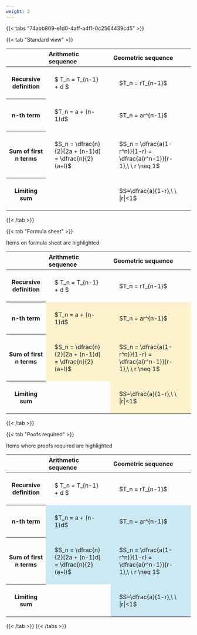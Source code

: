 ```yaml
---
weight: 2
---
```


{{< tabs "74abb809-e1d0-4aff-a4f1-0c2564439cd5" >}}

{{< tab "Standard view" >}}

<style type="text/css">
#T_75419 th.col_heading {
  text-align: left;
  font-size: 1em;
}
#T_75419 td {
  text-align: left;
  font-size: 1em;
  padding: 1.5em;
}
</style>
<table id="T_75419">
  <thead>
    <tr>
      <th class="blank level0" >&nbsp;</th>
      <th id="T_75419_level0_col0" class="col_heading level0 col0" >Arithmetic sequence</th>
      <th id="T_75419_level0_col1" class="col_heading level0 col1" >Geometric sequence</th>
    </tr>
  </thead>
  <tbody>
    <tr>
      <th id="T_75419_level0_row0" class="row_heading level0 row0" >Recursive definition</th>
      <td id="T_75419_row0_col0" class="data row0 col0" >$ T_n = T_{n-1} + d $</td>
      <td id="T_75419_row0_col1" class="data row0 col1" >$T_n = rT_{n-1}$</td>
    </tr>
    <tr>
      <th id="T_75419_level0_row1" class="row_heading level0 row1" >n-th term</th>
      <td id="T_75419_row1_col0" class="data row1 col0" >$T_n = a + (n-1)d$</td>
      <td id="T_75419_row1_col1" class="data row1 col1" >$T_n = ar^{n-1}$</td>
    </tr>
    <tr>
      <th id="T_75419_level0_row2" class="row_heading level0 row2" >Sum of first n terms</th>
      <td id="T_75419_row2_col0" class="data row2 col0" >$S_n = \dfrac{n}{2}[2a + (n-1)d] = \dfrac{n}{2}(a+l)$</td>
      <td id="T_75419_row2_col1" class="data row2 col1" >$S_n = \dfrac{a(1-r^n)}{1-r} = \dfrac{a(r^n-1)}{r-1},\ \  r \neq 1$</td>
    </tr>
    <tr>
      <th id="T_75419_level0_row3" class="row_heading level0 row3" >Limiting sum</th>
      <td id="T_75419_row3_col0" class="data row3 col0" ></td>
      <td id="T_75419_row3_col1" class="data row3 col1" >$S=\dfrac{a}{1-r},\ \ |r|<1$</td>
    </tr>
  </tbody>
</table>
{{< /tab >}}

{{< tab "Formula sheet" >}}

Items on formula sheet are highlighted 
<br>
<style type="text/css">
#T_7345f th.col_heading {
  text-align: left;
  font-size: 1em;
}
#T_7345f td {
  text-align: left;
  font-size: 1em;
  padding: 1.5em;
}
#T_7345f_row0_col0, #T_7345f_row0_col1, #T_7345f_row3_col0 {
  background-color: rgba(0,0,0,0);
}
#T_7345f_row1_col0, #T_7345f_row1_col1, #T_7345f_row2_col0, #T_7345f_row2_col1, #T_7345f_row3_col1 {
  background-color: rgba(255,194,10, 0.2);
}
</style>
<table id="T_7345f">
  <thead>
    <tr>
      <th class="blank level0" >&nbsp;</th>
      <th id="T_7345f_level0_col0" class="col_heading level0 col0" >Arithmetic sequence</th>
      <th id="T_7345f_level0_col1" class="col_heading level0 col1" >Geometric sequence</th>
    </tr>
  </thead>
  <tbody>
    <tr>
      <th id="T_7345f_level0_row0" class="row_heading level0 row0" >Recursive definition</th>
      <td id="T_7345f_row0_col0" class="data row0 col0" >$ T_n = T_{n-1} + d $</td>
      <td id="T_7345f_row0_col1" class="data row0 col1" >$T_n = rT_{n-1}$</td>
    </tr>
    <tr>
      <th id="T_7345f_level0_row1" class="row_heading level0 row1" >n-th term</th>
      <td id="T_7345f_row1_col0" class="data row1 col0" >$T_n = a + (n-1)d$</td>
      <td id="T_7345f_row1_col1" class="data row1 col1" >$T_n = ar^{n-1}$</td>
    </tr>
    <tr>
      <th id="T_7345f_level0_row2" class="row_heading level0 row2" >Sum of first n terms</th>
      <td id="T_7345f_row2_col0" class="data row2 col0" >$S_n = \dfrac{n}{2}[2a + (n-1)d] = \dfrac{n}{2}(a+l)$</td>
      <td id="T_7345f_row2_col1" class="data row2 col1" >$S_n = \dfrac{a(1-r^n)}{1-r} = \dfrac{a(r^n-1)}{r-1},\ \  r \neq 1$</td>
    </tr>
    <tr>
      <th id="T_7345f_level0_row3" class="row_heading level0 row3" >Limiting sum</th>
      <td id="T_7345f_row3_col0" class="data row3 col0" ></td>
      <td id="T_7345f_row3_col1" class="data row3 col1" >$S=\dfrac{a}{1-r},\ \ |r|<1$</td>
    </tr>
  </tbody>
</table>
{{< /tab >}}

{{< tab "Poofs required" >}}

Items where proofs required are highlighted 
<br>
<style type="text/css">
#T_edb1e th.col_heading {
  text-align: left;
  font-size: 1em;
}
#T_edb1e td {
  text-align: left;
  font-size: 1em;
  padding: 1.5em;
}
#T_edb1e_row0_col0, #T_edb1e_row0_col1, #T_edb1e_row3_col0 {
  background-color: rgba(0,0,0,0);
}
#T_edb1e_row1_col0, #T_edb1e_row1_col1, #T_edb1e_row2_col0, #T_edb1e_row2_col1, #T_edb1e_row3_col1 {
  background-color: rgba(0,150,200, 0.2);
}
</style>
<table id="T_edb1e">
  <thead>
    <tr>
      <th class="blank level0" >&nbsp;</th>
      <th id="T_edb1e_level0_col0" class="col_heading level0 col0" >Arithmetic sequence</th>
      <th id="T_edb1e_level0_col1" class="col_heading level0 col1" >Geometric sequence</th>
    </tr>
  </thead>
  <tbody>
    <tr>
      <th id="T_edb1e_level0_row0" class="row_heading level0 row0" >Recursive definition</th>
      <td id="T_edb1e_row0_col0" class="data row0 col0" >$ T_n = T_{n-1} + d $</td>
      <td id="T_edb1e_row0_col1" class="data row0 col1" >$T_n = rT_{n-1}$</td>
    </tr>
    <tr>
      <th id="T_edb1e_level0_row1" class="row_heading level0 row1" >n-th term</th>
      <td id="T_edb1e_row1_col0" class="data row1 col0" >$T_n = a + (n-1)d$</td>
      <td id="T_edb1e_row1_col1" class="data row1 col1" >$T_n = ar^{n-1}$</td>
    </tr>
    <tr>
      <th id="T_edb1e_level0_row2" class="row_heading level0 row2" >Sum of first n terms</th>
      <td id="T_edb1e_row2_col0" class="data row2 col0" >$S_n = \dfrac{n}{2}[2a + (n-1)d] = \dfrac{n}{2}(a+l)$</td>
      <td id="T_edb1e_row2_col1" class="data row2 col1" >$S_n = \dfrac{a(1-r^n)}{1-r} = \dfrac{a(r^n-1)}{r-1},\ \  r \neq 1$</td>
    </tr>
    <tr>
      <th id="T_edb1e_level0_row3" class="row_heading level0 row3" >Limiting sum</th>
      <td id="T_edb1e_row3_col0" class="data row3 col0" ></td>
      <td id="T_edb1e_row3_col1" class="data row3 col1" >$S=\dfrac{a}{1-r},\ \ |r|<1$</td>
    </tr>
  </tbody>
</table>
{{< /tab >}}
{{< /tabs >}}